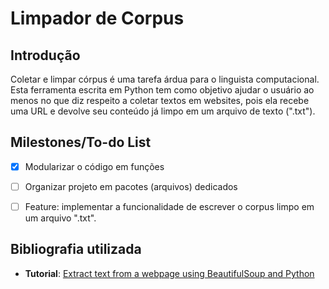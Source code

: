 # Limpador de Corpus

## Introdução

Coletar e limpar córpus é uma tarefa árdua para o linguista computacional. Esta ferramenta escrita em Python tem como objetivo ajudar o usuário ao menos no que diz respeito a coletar textos em websites, pois ela recebe uma URL e devolve seu conteúdo já limpo em um arquivo de texto (".txt").

## Milestones/To-do List

- [x] Modularizar o código em funções
- [ ] Organizar projeto em pacotes (arquivos) dedicados
- [ ] Feature: implementar a funcionalidade de escrever o corpus limpo em um arquivo ".txt".



## Bibliografia utilizada

* **Tutorial**: [Extract text from a webpage using BeautifulSoup and Python](https://matix.io/extract-text-from-webpage-using-beautifulsoup-and-python/)

